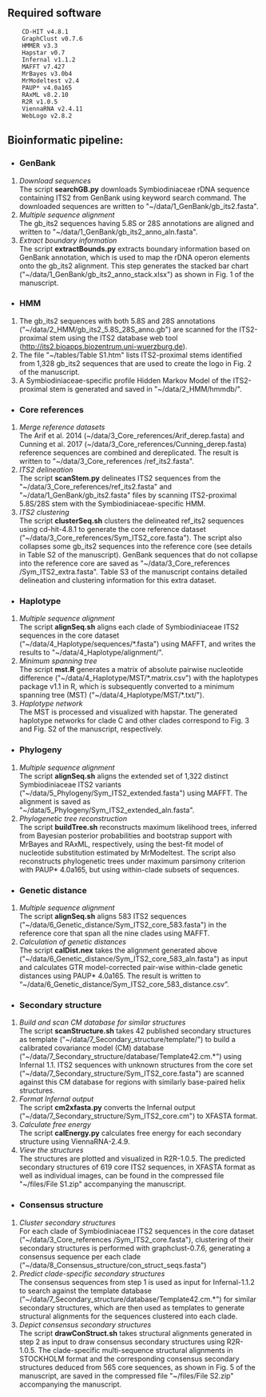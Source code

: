 ## Required software
        CD-HIT v4.8.1  
        GraphClust v0.7.6  
        HMMER v3.3  
        Hapstar v0.7  
        Infernal v1.1.2
        MAFFT v7.427
        MrBayes v3.0b4
        MrModeltest v2.4
        PAUP* v4.0a165        
        RAxML v8.2.10
        R2R v1.0.5
        ViennaRNA v2.4.11
        WebLogo v2.8.2

## Bioinformatic pipeline:
+ ### GenBank
1. *Download sequences*  
The script **searchGB.py** downloads Symbiodiniaceae rDNA sequence containing ITS2 from GenBank using keyword search command. The downloaded sequences are written to "~/data/1_GenBank/gb_its2.fasta".
2. *Multiple sequence alignment*  
The gb_its2 sequences having 5.8S or 28S annotations are aligned and written to "\~/data/1_GenBank/gb_its2_anno_aln.fasta".
3. *Extract boundary information*  
The script **extractBounds.py** extracts boundary information based on GenBank annotation, which is used to map the rDNA operon elements onto the gb_its2 alignment. This step generates the stacked bar chart ("\~/data/1_GenBank/gb_its2_anno_stack.xlsx") as shown in Fig. 1 of the manuscript.
* ### HMM
1. The gb_its2 sequences with both 5.8S and 28S annotations ("\~/data/2_HMM/gb_its2_5.8S_28S_anno.gb") are scanned for the ITS2-proximal stem using the ITS2 database web tool (http://its2.bioapps.biozentrum.uni-wuerzburg.de).  
2. The file "\~/tables/Table S1.htm" lists ITS2-proximal stems identified from 1,328 gb_its2 sequences that are used to create the logo in Fig. 2 of the manuscript.  
3. A Symbiodiniaceae-specific profile Hidden Markov Model of the ITS2-proximal stem is generated and saved in "\~/data/2_HMM/hmmdb/".
* ### Core references
1. *Merge reference datasets*  
The Arif et al. 2014 (\~/data/3_Core_references/Arif_derep.fasta) and Cunning et al. 2017 (\~/data/3_Core_references/Cunning_derep.fasta) reference sequences are combined and dereplicated. The result is written to "\~/data/3_Core_references /ref_its2.fasta".
2. *ITS2 delineation*  
The script **scanStem.py** delineates ITS2 sequences from the "\~/data/3_Core_references/ref_its2.fasta" and "\~/data/1_GenBank/gb_its2.fasta" files by scanning ITS2-proximal 5.8S/28S stem with the Symbiodiniaceae-specific HMM.
3. *ITS2 clustering*  
The script **clusterSeq.sh** clusters the delineated ref_its2 sequences using cd-hit-4.8.1 to generate the core reference dataset ("\~/data/3_Core_references/Sym_ITS2_core.fasta"). The script also collapses some gb_its2 sequences into the reference core (see details in Table S2 of the manuscript). GenBank sequences that do not collapse into the reference core are saved as "\~/data/3_Core_references /Sym_ITS2_extra.fasta". Table S3 of the manuscript contains detailed delineation and clustering information for this extra dataset.
* ### Haplotype
1. *Multiple sequence alignment*  
The script **alignSeq.sh** aligns each clade of Symbiodiniaceae ITS2 sequences in the core dataset ("\~/data/4_Haplotype/sequences/*.fasta") using MAFFT, and writes the results to "\~/data/4_Haplotype/alignment/".
2. *Minimum spanning tree*  
The script **mst.R** generates a matrix of absolute pairwise nucleotide difference ("\~/data/4_Haplotype/MST/\*.matrix.csv") with the haplotypes package v1.1 in R, which is subsequently converted to a minimum spanning tree (MST) ("\~/data/4_Haplotype/MST/\*.txt/").
3. *Haplotype network*  
The MST is processed and visualized with hapstar. The generated haplotype networks for clade C and other clades correspond to Fig. 3 and Fig. S2 of the manuscript, respectively.
* ### Phylogeny
1. *Multiple sequence alignment*  
The script **alignSeq.sh** aligns the extended set of 1,322 distinct Symbiodiniaceae ITS2 variants ("\~/data/5_Phylogeny/Sym_ITS2_extended.fasta") using MAFFT. The alignment is saved as "\~/data/5_Phylogeny/Sym_ITS2_extended_aln.fasta".
2. *Phylogenetic tree reconstruction*  
The script **buildTree.sh** reconstructs maximum likelihood trees, inferred from Bayesian posterior probabilities and bootstrap support with MrBayes and RAxML, respectively, using the best-fit model of nucleotide substitution estimated by MrModeltest. The script also reconstructs phylogenetic trees under maximum parsimony criterion with PAUP* 4.0a165, but using within-clade subsets of sequences.
* ### Genetic distance
1. *Multiple sequence alignment*  
The script **alignSeq.sh** aligns 583 ITS2 sequences ("\~/data/6_Genetic_distance/Sym_ITS2_core_583.fasta") in the reference core that span all the nine clades using MAFFT.
2. *Calculation of genetic distances*  
The script **calDist.nex** takes the alignment generated above ("\~/data/6_Genetic_distance/Sym_ITS2_core_583_aln.fasta") as input and calculates GTR model-corrected pair-wise within-clade genetic distances using PAUP* 4.0a165. The result is written to “\~/data/6_Genetic_distance/Sym_ITS2_core_583_distance.csv”.
* ### Secondary structure
1. *Build and scan CM database for similar structures*  
The script **scanStructure.sh** takes 42 published secondary structures as template ("\~/data/7_Secondary_structure/template/") to build a calibrated covariance model (CM) database ("\~/data/7_Secondary_structure/database/Template42.cm.*") using Infernal 1.1. ITS2 sequences with unknown structures from the core set ("\~/data/7_Secondary_structure/Sym_ITS2_core.fasta") are scanned against this CM database for regions with similarly base-paired helix structures.
2. *Format Infernal output*   
The script **cm2xfasta.py** converts the Infernal output ("\~/data/7_Secondary_structure/Sym_ITS2_core.cm") to XFASTA format.
3. *Calculate free energy*  
The script **calEnergy.py** calculates free energy for each secondary structure using ViennaRNA-2.4.9.
4. *View the structures*  
The structures are plotted and visualized in R2R-1.0.5. The predicted secondary structures of 619 core ITS2 sequences, in XFASTA format as well as individual images, can be found in the compressed file "\~/files/File S1.zip" accompanying the manuscript.
* ### Consensus structure
1. *Cluster secondary structures*    
For each clade of Symbiodiniaceae ITS2 sequences in the core dataset ("\~/data/3_Core_references /Sym_ITS2_core.fasta"), clustering of their secondary structures is performed with graphclust-0.7.6, generating a consensus sequence per each clade ("\~/data/8_Consensus_structure/con_struct_seqs.fasta")
2. *Predict clade-specific secondary structures*  
The consensus sequences from step 1 is used as input for Infernal-1.1.2 to search against the template database ("\~/data/7_Secondary_structure/database/Template42.cm.*") for similar secondary structures, which are then used as templates to generate structural alignments for the sequences clustered into each clade.
3. *Depict consensus secondary structures*  
The script **drawConStruct.sh** takes structural alignments generated in step 2 as input to draw consensus secondary structures using R2R-1.0.5. The clade-specific multi-sequence structural alignments in STOCKHOLM format and the corresponding consensus secondary structures deduced from 565 core sequences, as shown in Fig. 5 of the manuscript, are saved in the compressed file "\~/files/File S2.zip" accompanying the manuscript.
